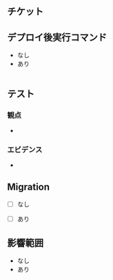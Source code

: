 ## チケット
<!-- Notionなど -->


## デプロイ後実行コマンド
<!-- どちらかを選択 -->
- なし
- あり
```
```


## テスト
### 観点
-


### エビデンス
<!-- スクリーンショット/APIレスポンスなど -->
-


## Migration
- [ ] なし
- [ ] あり


## 影響範囲
<!-- どちらかを選択 -->
- なし
- あり
